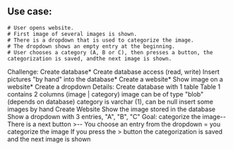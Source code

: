 ## Use case:
	# User opens website.
	# First image of several images is shown.
	# There is a dropdown that is used to categorize the image.
	# The dropdown shows an empty entry at the beginning.
	# User chooses a category (A, B or C), then presses a button, the categorization is saved, andthe next image is shown.

Challenge:
	Create database* 
	Create database access (read, write)
	Insert pictures "by hand" into the database* 
	Create a website* Show image on a website* 
	Create a dropdown
Details:
	Create database with 1 table
		Table 1 contains 2 columns (image | category)
		image can be of type "blob" (depends on database)
		category is varchar (1), can be null
		insert some images by hand
	Create Website
 		Show the image stored in the database
		Show a dropdown with 3 entries, "A", "B", "C" 
		Goal: categorize the image-- There is a next button >-- You choose an entry from the dropdown = you categorize the image
		If you press the > button the categorization is saved and the next image is shown
